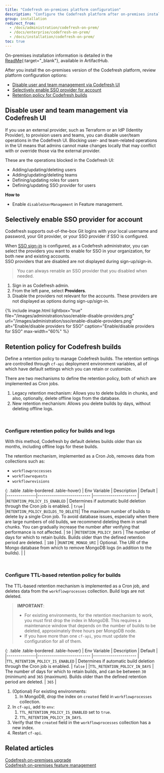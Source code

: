 ```yaml
---
title: "Codefresh on-premises platform configuration"
description: "Configure the Codefresh platform after on-premises installation"
group: installation
redirect_from:
  - /docs/administration/codefresh-on-prem/
  - /docs/enterprise/codefresh-on-prem/
  - /docs/installation/codefresh-on-prem/
toc: true
---
```


On-premises installation information is detailed in the [ReadMe](https://artifacthub.io/packages/helm/codefresh-onprem/codefresh/2.0.0-alpha.13){:target="\_blank"}, available in ArtifactHub.

After you install the on-premises version of the Codefresh platform, review platform configuration options:
* [Disable user and team management via Codefresh UI](#disable-user-and-team-management-via-codefresh-ui)
* [Selectively enable SSO provider for account](#selectively-enable-sso-provider-for-account)
* [Retention policy for Codefresh builds](#retention-policy-for-codefresh-builds)

 

## Disable user and team management via Codefresh UI

If you use an external provider, such as Terraform or an IdP (Identity Provider), to provision users and teams, you can disable user/team operations in the Codefresh UI. Blocking user- and team-related operations in the UI means that admins cannot make changes locally that may conflict with or override those via the external provider.

These are the operations blocked in the Codefresh UI:
* Adding/updating/deleting users
* Adding/updating/deleting teams
* Defining/updating roles for users
* Defining/updating SSO provider for users  

**How to**  
* Enable `disableUserManagement` in Feature management.

## Selectively enable SSO provider for account
Codefresh supports out-of-the-box Git logins with your local username and password, your Git provider, or your SSO provider if SSO is configured.

When [SSO sign-in]({{site.baseurl}}/docs/single-sign-on/single-sign-on/) is configured, as a Codefresh administrator, you can select the providers you want to enable for SSO in your organization, for both new and existing accounts.  
SSO providers that are disabled are not displayed during sign-up/sign-in.

>You can always renable an SSO provider that you disabled when needed.


1. Sign in as Codefresh admin.
1. From the left pane, select **Providers**.
1. Disable the providers not relevant for the accounts.
These providers are not displayed as options during sign-up/sign-in.
<!--- change screenshot  -->
{% include image.html
  lightbox="true"
  file="/images/administration/sso/enable-disable-providers.png"
  url="/images/administration/sso/enable-disable-providers.png"
  alt="Enable/disable providers for SSO"
  caption="Enable/disable providers for SSO"
  max-width="60%"
%}


## Retention policy for Codefresh builds
Define a retention policy to manage Codefresh builds. The retention settings are controlled through `cf-api` deployment environment variables, all of which have default settings which you can retain or customize. 

There are two mechanisms to define the retention policy, both of which are implemented as Cron jobs.
1. Legacy retention mechanism: Allows you to delete builds in chunks, and also, optionally, delete offline logs from the database. 
1. New retention mechanism: Allows you delete builds by days, without deleting offline logs.

<br>

### Configure retention policy for builds and logs
With this method, Codefresh by default deletes builds older than six months, including offline logs for these builds.

The retention mechanism, implemented as a Cron Job, removes data from collections such as:
* `workflowproccesses`
* `workflowrequests`
* `workflowrevisions`

{: .table .table-bordered .table-hover}
| Env Variable   | Description             | Default                |
|---------------|--------------------------- |----------------------  |
|`RETENTION_POLICY_IS_ENABLED` | Determines if automatic build deletion through the Cron job is enabled.         | `true`                 |
|`RETENTION_POLICY_BUILDS_TO_DELETE`| The maximum number of builds to delete by a single Cron job. To avoid database issues, especially when there are large numbers of old builds, we recommend deleting them in small chunks. You can gradually increase the number after verifying that performance is not affected.  | `50`                  |
|`RETENTION_POLICY_DAYS`         | The number of days for which to retain builds. Builds older than the defined retention period are deleted.                                  | `180`              |
|`RUNTIME_MONGO_URI`             | Optional. The URI of the Mongo database from which to remove MongoDB logs (in addition to the builds). |              |

<br>

### Configure TTL-based retention policy for builds

The TTL-based retention mechanism is implemented as a Cron job, and deletes data from the `workflowprocesses` collection. Build logs are not deleted.

>**IMPORTANT**:  
  > * For existing environments, for the retention mechanism to work, you must first drop the index in MongoDB. This requires a maintenance window that depends on the number of builds to be deleted, approximately three hours per MongoDB node.
  >* If you have more than one `cf-api`, you must update the configuration for all of them.

{: .table .table-bordered .table-hover}
| Env Variable   | Description             | Default                |
|---------------|--------------------------- |----------------------  |
|`TTL_RETENTION_POLICY_IS_ENABLED` | Determines if automatic build deletion through the Cron job is enabled.         | `false`                 |
|`TTL_RETENTION_POLICY_IN_DAYS`    | The number of days for which to retain builds, and can be between `30` (minimum) and `365` (maximum). Builds older than the defined retention period are deleted.  | `365`              |



1. (Optional) For existing environments: 
    1. In MongoDB, drop the index on `created` field in `workflowprocesses` collection.
1. In `cf-api`, add to `env`:
    1. `TTL_RETENTION_POLICY_IS_ENABLED` set to `true`.
    1. `TTL_RETENTION_POLICY_IN_DAYS`.
1. Verify that the `created` field in the `workflowprocesses` collection has a new index.   
1. Restart `cf-api`.







## Related articles
[Codefresh on-premises upgrade]({{site.baseurl}}/docs/installation/on-premises/codefresh-on-prem-upgrade/)   
[Codefresh on-premises feature management]({{site.baseurl}}/docs/installation/on-premises/on-prem-feature-management/)  



